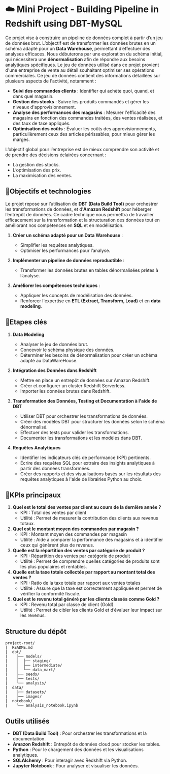 # ☁️ Mini Project - Building Pipeline in Redshift using DBT-MySQL

Ce projet vise à construire un pipeline de données complet à partir d’un jeu de données brut. L’objectif est de transformer les données brutes en un schéma adapté pour un **Data Warehouse**, permettant d’effectuer des analyses efficaces. Nous débuterons par une exploration du schéma initial, qui nécessitera une **dénormalisation** afin de répondre aux besoins analytiques spécifiques.
Le jeu de données utilisé dans ce projet provient d'une entreprise de vente au détail souhaitant optimiser ses opérations commerciales. Ce jeu de données contient des informations détaillées sur plusieurs aspects de l'activité, notamment :

- **Suivi des commandes clients** : Identifier qui achète quoi, quand, et dans quel magasin.
- **Gestion des stocks** : Suivre les produits commandés et gérer les niveaux d'approvisionnement.
- **Analyse des performances des magasins** : Mesurer l'efficacité des magasins en fonction des commandes traitées, des ventes réalisées, et des taux de taxe appliqués.
- **Optimisation des coûts** : Évaluer les coûts des approvisionnements, particulièrement ceux des articles périssables, pour mieux gérer les marges.

L’objectif global pour l’entreprise est de mieux comprendre son activité et de prendre des décisions éclairées concernant :
- La gestion des stocks.
- L’optimisation des prix.
- La maximisation des ventes.

## 🎯**Objectifs et technologies**
Le projet repose sur l’utilisation de **DBT (Data Build Tool)** pour orchestrer les transformations de données, et d’**Amazon Redshift** pour héberger l’entrepôt de données. Ce cadre technique nous permettra de travailler efficacement sur la transformation et la structuration des données tout en améliorant nos compétences en **SQL** et en modélisation.

1. **Créer un schéma adapté pour un Data Warehouse** :
   - Simplifier les requêtes analytiques.
   - Optimiser les performances pour l’analyse.

2. **Implémenter un pipeline de données reproductible** :
   - Transformer les données brutes en tables dénormalisées prêtes à l’analyse.

3. **Améliorer les compétences techniques** :
   - Appliquer les concepts de modélisation des données.
   - Renforcer l'expertise en **ETL (Extract, Transform, Load)** et en **data modeling**.
  
## 🚀Etapes clés
1. **Data Modeling**
   - Analyser le jeu de données brut.
   - Concevoir le schéma physique des données.
   - Déterminer les besoins de dénormalisation pour créer un schéma adapté au DataWareHouse.
  
2. **Intégration des Données dans Redshift**
   - Mettre en place un entrepôt de données sur Amazon Redshift.
   - Créer et configurer un cluster Redshift Serverless.
   - Importer les données brutes dans Redshift.
     
3. **Transformation des Données, Testing et Documentation à l'aide de DBT**
   - Utiliser DBT pour orchestrer les transformations de données.
   - Créer des modèles DBT pour structurer les données selon le schéma dénormalisé.
   - Effectuer des tests pour valider les transformations.
   - Documenter les transformations et les modèles dans DBT.
  
4. **Requêtes Analytiques**
   - Identifier les indicateurs clés de performance (KPI) pertinents.
   - Écrire des requêtes SQL pour extraire des insights analytiques à partir des données transformées.
   - Créer des rapports et des visualisations basés sur les résultats des requêtes analytiques à l'aide de librairies Python au choix.

## 🧠KPIs principaux
1. **Quel est le total des ventes par client au cours de la dernière année ?**
   - KPI : Total des ventes par client
   - Utilité : Permet de mesurer la contribution des clients aux revenus totaux.
2. **Quel est le montant moyen des commandes par magasin ?**
   - KPI : Montant moyen des commandes par magasin
   - Utilité : Aide à comparer la performance des magasins et à identifier ceux qui génèrent plus de revenus.
3. **Quelle est la répartition des ventes par catégorie de produit ?**
   - KPI : Répartition des ventes par catégorie de produit
   - Utilité : Permet de comprendre quelles catégories de produits sont les plus populaires et rentables.
4. **Quelle est la taxe totale collectée par rapport au montant total des ventes ?**
   - KPI : Ratio de la taxe totale par rapport aux ventes totales
   - Utilité : Assure que la taxe est correctement appliquée et permet de vérifier la conformité fiscale.
5. **Quel est le revenu total généré par les clients classés comme Gold ?**
   - KPI : Revenu total par classe de client (Gold)
   - Utilité : Permet de cibler les clients Gold et d’évaluer leur impact sur les revenus.
          
## Structure du dépôt

```
project-root/
|  README.md
|  dbt/
|    ├── models/
|    │  ├── staging/
|    │  ├── intermediate/
|    │  └── data_mart/
|    ├── seeds/
|    ├── tests/
|    └── analysis/
|  data/
|    ├── datasets/
|    ├── images/
|  notebook/
|    └── analysis_notebook.ipynb
```

## Outils utilisés

- **DBT (Data Build Tool)** : Pour orchestrer les transformations et la documentation.
- **Amazon Redshift** : Entrepôt de données cloud pour stocker les tables.
- **Python** : Pour le chargement des données et les visualisations analytiques.
- **SQLAlchemy** : Pour interagir avec Redshift via Python.
- **Jupyter Notebook** : Pour analyser et visualiser les données.
<br>
